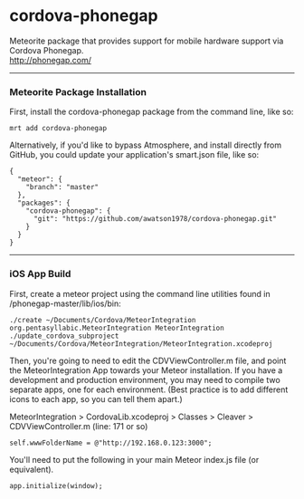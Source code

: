 cordova-phonegap
================

Meteorite package that provides support for mobile hardware support via Cordova Phonegap.  
http://phonegap.com/


------------------------
### Meteorite Package Installation

First, install the cordova-phonegap package from the command line, like so:

````
mrt add cordova-phonegap
````

Alternatively, if you'd like to bypass Atmosphere, and install directly from GitHub, you could update your application's smart.json file, like so:

````
{
  "meteor": {
    "branch": "master"
  },
  "packages": {
    "cordova-phonegap": {
      "git": "https://github.com/awatson1978/cordova-phonegap.git"
    }
  }
}

````

------------------------
### iOS App Build

First, create a meteor project using the command line utilities found in /phonegap-master/lib/ios/bin:
````
./create ~/Documents/Cordova/MeteorIntegration org.pentasyllabic.MeteorIntegration MeteorIntegration
./update_cordova_subproject ~/Documents/Cordova/MeteorIntegration/MeteorIntegration.xcodeproj

````

Then, you're going to need to edit the CDVViewController.m file, and point the MeteorIntegration App towards your Meteor installation.  If you have a development and production environment, you may need to compile two separate apps, one for each environment.  (Best practice is to add different icons to each app, so you can tell them apart.)

MeteorIntegration > CordovaLib.xcodeproj > Classes > Cleaver > CDVViewController.m (line: 171 or so)
````
self.wwwFolderName = @"http://192.168.0.123:3000";
````

You'll need to put the following in your main Meteor index.js file (or equivalent).
````
app.initialize(window);
````
